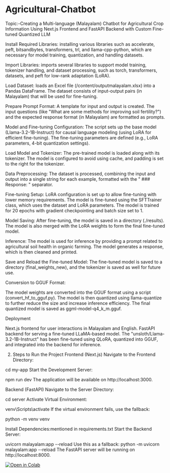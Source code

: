 # Agricultural-Chatbot
Topic:-Creating a Multi-language (Malayalam) Chatbot for Agricultural Crop Information Using Next.js Frontend and FastAPI Backend with Custom Fine-tuned Quantized LLM

Install Required Libraries: installing various libraries such as accelerate, peft, bitsandbytes, transformers, trl, and llama-cpp-python, which are necessary for model training, quantization, and handling datasets.

Import Libraries:  imports several libraries to support model training, tokenizer handling, and dataset processing, such as torch, transformers, datasets, and peft for low-rank adaptation (LoRA).

Load Dataset: loads an Excel file (/content/outputmalayalam.xlsx) into a Pandas DataFrame. The dataset consists of input-output pairs (in Malayalam) that will be used for fine-tuning.

Prepare Prompt Format: A template for input and output is created. The input questions (like "What are some methods for improving soil fertility?") and the expected response format (in Malayalam) are formatted as prompts.

Model and Fine-tuning Configuration: The script sets up the base model (Llama-3.2-1B-Instruct) for causal language modeling (using LoRA for efficient fine-tuning). The fine-tuning parameters are defined (e.g., LoRA parameters, 4-bit quantization settings).

Load Model and Tokenizer: The pre-trained model is loaded along with its tokenizer. The model is configured to avoid using cache, and padding is set to the right for the tokenizer.

Data Preprocessing: The dataset is processed, combining the input and output into a single string for each example, formatted with the " ### Response: " separator.

Fine-tuning Setup: LoRA configuration is set up to allow fine-tuning with lower memory requirements. The model is fine-tuned using the SFTTrainer class, which uses the dataset and LoRA parameters. The model is trained for 20 epochs with gradient checkpointing and batch size set to 1.

Model Saving: After fine-tuning, the model is saved in a directory (./results). The model is also merged with the LoRA weights to form the final fine-tuned model.

Inference: The model is used for inference by providing a prompt related to agricultural soil health in organic farming. The model generates a response, which is then cleaned and printed.

Save and Reload the Fine-tuned Model: The fine-tuned model is saved to a directory (final_weights_new), and the tokenizer is saved as well for future use.

Conversion to GGUF Format:

The model weights are converted into the GGUF format using a script (convert_hf_to_gguf.py).
The model is then quantized using llama-quantize to further reduce the size and increase inference efficiency. The final quantized model is saved as ggml-model-q4_k_m.gguf.

Deployment

Next.js frontend for user interactions in Malayalam and English.
FastAPI backend for serving a fine-tuned LLaMA-based model.
The "unsloth/Llama-3.2-1B-Instruct" has been fine-tuned using QLoRA, quantized into GGUF, and integrated into the backend for inference.


2. Steps to Run the Project
Frontend (Next.js)
Navigate to the Frontend Directory:

cd my-app
Start the Development Server:

npm run dev
The application will be available on http://localhost:3000.

Backend (FastAPI)
Navigate to the Server Directory:

cd server
Activate Virtual Environment:

venv\Scripts\activate
If the virtual environment fails, use the fallback:

python -m venv venv

Install Dependencies:mentioned in requirements.txt
Start the Backend Server:

uvicorn malayalam:app --reload
Use this as a fallback:
python -m uvicorn malayalam:app --reload
The FastAPI server will be running on http://localhost:8000.

[![Open in Colab](https://colab.research.google.com/assets/colab-badge.svg)](https://colab.research.google.com/drive/1evmt1D0D3lt3VnmV2mWqlg-r-c_D4p6p#scrollTo=71QefF0A2hQe)



 

